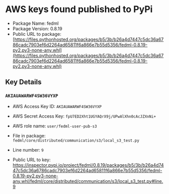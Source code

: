# AWS keys found published to PyPi

* Package Name: fedml
* Package Version: 0.8.19
* Public URL to package: [https://files.pythonhosted.org/packages/b5/3b/b26a4d7447c5dc36a6786cadc7903ef6d2264ad65811f6a866e7b55d5356/fedml-0.8.19-py2.py3-none-any.whl](https://files.pythonhosted.org/packages/b5/3b/b26a4d7447c5dc36a6786cadc7903ef6d2264ad65811f6a866e7b55d5356/fedml-0.8.19-py2.py3-none-any.whl)

## Key Details

### `AKIAUAWARWF4SW36VYXP`

* AWS Access Key ID: `AKIAUAWARWF4SW36VYXP`
* AWS Secret Access Key: `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` 
* AWS role name: `user/fedml-user-pub-s3`
* File in package: `fedml/core/distributed/communication/s3/local_s3_test.py`
* Line number: `9`

* Public URL to key: https://inspector.pypi.io/project/fedml/0.8.19/packages/b5/3b/b26a4d7447c5dc36a6786cadc7903ef6d2264ad65811f6a866e7b55d5356/fedml-0.8.19-py2.py3-none-any.whl/fedml/core/distributed/communication/s3/local_s3_test.py#line.9


